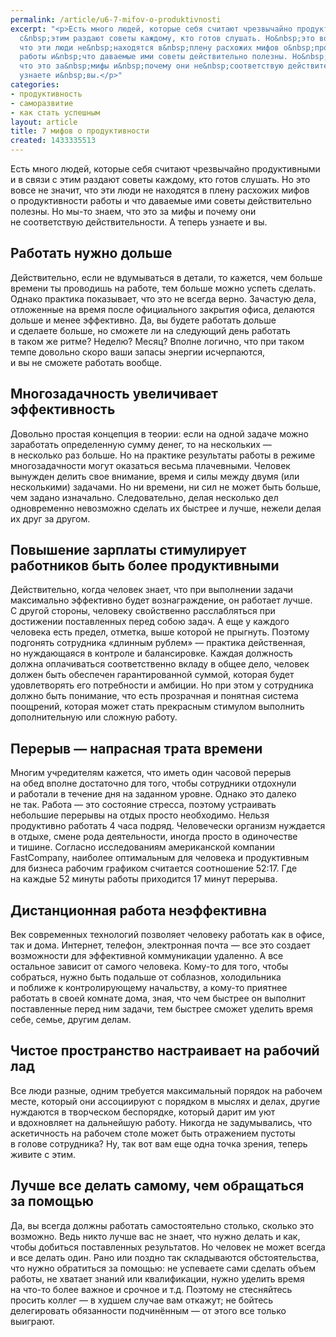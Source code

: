 ```yaml
---
permalink: /article/u6-7-mifov-o-produktivnosti
excerpt: "<p>Есть много людей, которые себя считают чрезвычайно продуктивными и&nbsp;в&nbsp;связи
  с&nbsp;этим раздают советы каждому, кто готов слушать. Но&nbsp;это вовсе не&nbsp;значит,
  что эти люди не&nbsp;находятся в&nbsp;плену расхожих мифов о&nbsp;продуктивности
  работы и&nbsp;что даваемые ими советы действительно полезны. Но&nbsp;мы-то знаем,
  что это за&nbsp;мифы и&nbsp;почему они не&nbsp;соответствую действительности. А&nbsp;теперь
  узнаете и&nbsp;вы.</p>"
categories:
- продуктивность
- саморазвитие
- как стать успешным
layout: article
title: 7 мифов о продуктивности
created: 1433335513
---
```

<p>Есть много людей, которые себя считают чрезвычайно продуктивными и&nbsp;в&nbsp;связи с&nbsp;этим раздают советы каждому, кто готов слушать. Но&nbsp;это вовсе не&nbsp;значит, что эти люди не&nbsp;находятся в&nbsp;плену расхожих мифов о&nbsp;продуктивности работы и&nbsp;что даваемые ими советы действительно полезны. Но&nbsp;мы-то знаем, что это за&nbsp;мифы и&nbsp;почему они не&nbsp;соответствую действительности. А&nbsp;теперь узнаете и&nbsp;вы.</p>
<h2>Работать нужно дольше</h2>
<p>Действительно, если не&nbsp;вдумываться в&nbsp;детали, то&nbsp;кажется, чем больше времени ты&nbsp;проводишь на&nbsp;работе, тем больше можно успеть сделать. Однако практика показывает, что это не&nbsp;всегда верно. Зачастую дела, отложенные на&nbsp;время после официального закрытия офиса, делаются дольше и&nbsp;менее эффективно. Да, вы&nbsp;будете работать дольше и&nbsp;сделаете больше, но&nbsp;сможете&nbsp;ли на&nbsp;следующий день работать в&nbsp;таком&nbsp;же ритме? Неделю? Месяц? Вполне логично, что при таком темпе довольно скоро ваши запасы энергии исчерпаются, и&nbsp;вы&nbsp;не&nbsp;сможете работать вообще.</p>
<h2>Многозадачность увеличивает эффективность</h2>
<p>Довольно простая концепция в&nbsp;теории: если на&nbsp;одной задаче можно заработать определенную сумму денег, то&nbsp;на&nbsp;нескольких&nbsp;— в&nbsp;несколько раз больше. Но&nbsp;на&nbsp;практике результаты работы в&nbsp;режиме многозадачности могут оказаться весьма плачевными. Человек вынужден делить свое внимание, время и&nbsp;силы между двумя (или несколькими) задачами. Но&nbsp;ни&nbsp;времени, ни&nbsp;сил не&nbsp;может быть больше, чем задано изначально. Следовательно, делая несколько дел одновременно невозможно сделать их&nbsp;быстрее и&nbsp;лучше, нежели делая их&nbsp;друг за&nbsp;другом. </p>
<h2>Повышение зарплаты стимулирует работников быть более продуктивными</h2>
<p>Действительно, когда человек знает, что при выполнении задачи максимально эффективно будет вознаграждение, он&nbsp;работает лучше. С&nbsp;другой стороны, человеку свойственно расслабляться при достижении поставленных перед собою задач. А&nbsp;еще у&nbsp;каждого человека есть предел, отметка, выше которой не&nbsp;прыгнуть. Поэтому подгонять сотрудника «длинным рублем»&nbsp;— практика действенная, но&nbsp;нуждающаяся в&nbsp;контроле и&nbsp;балансировке. Каждая должность должна оплачиваться соответственно вкладу в&nbsp;общее дело, человек должен быть обеспечен гарантированной суммой, которая будет удовлетворять его потребности и&nbsp;амбиции. Но&nbsp;при этом у&nbsp;сотрудника должно быть понимание, что есть прозрачная и&nbsp;понятная система поощрений, которая может стать прекрасным стимулом выполнить дополнительную или сложную работу.</p>
<h2>Перерыв&nbsp;— напрасная трата времени</h2>
<p>Многим учредителям кажется, что иметь один часовой перерыв на&nbsp;обед вполне достаточно для того, чтобы сотрудники отдохнули и&nbsp;работали в&nbsp;течение дня на&nbsp;заданном уровне. Однако это далеко не&nbsp;так. Работа&nbsp;— это состояние стресса, поэтому устраивать небольшие перерывы на&nbsp;отдых просто необходимо. Нельзя продуктивно работать 4&nbsp;часа подряд. Человечески организм нуждается в&nbsp;отдыхе, смене рода деятельности, иногда просто в&nbsp;одиночестве и&nbsp;тишине. Согласно исследованиям американской компании FastCompany, наиболее оптимальным для человека и&nbsp;продуктивным для бизнеса рабочим графиком считается соотношение 52:17. Где на&nbsp;каждые 52&nbsp;минуты работы приходится 17&nbsp;минут перерыва. </p>
<h2>Дистанционная работа неэффективна</h2>
<p>Век современных технологий позволяет человеку работать как в&nbsp;офисе, так и&nbsp;дома. Интернет, телефон, электронная почта&nbsp;— все это создает возможности для эффективной коммуникации удаленно. А&nbsp;все остальное зависит от&nbsp;самого человека. Кому-то для того, чтобы собраться, нужно быть подальше от&nbsp;соблазнов, холодильника и&nbsp;поближе к&nbsp;контролирующему начальству, а&nbsp;кому-то приятнее работать в&nbsp;своей комнате дома, зная, что чем быстрее он&nbsp;выполнит поставленные перед ним задачи, тем быстрее сможет уделить время себе, семье, другим делам. </p>
<h2>Чистое пространство настраивает на&nbsp;рабочий лад</h2>
<p>Все люди разные, одним требуется максимальный порядок на&nbsp;рабочем месте, который они ассоциируют с&nbsp;порядком в&nbsp;мыслях и&nbsp;делах, другие нуждаются в&nbsp;творческом беспорядке, который дарит им&nbsp;уют и&nbsp;вдохновляет на&nbsp;дальнейшую работу. Никогда не&nbsp;задумывались, что аскетичность на&nbsp;рабочем столе может быть отражением пустоты в&nbsp;голове сотрудника? Ну, так вот вам еще одна точка зрения, теперь живите с&nbsp;этим.</p>
<h2>Лучше все делать самому, чем обращаться за&nbsp;помощью</h2>
<p>Да, вы&nbsp;всегда должны работать самостоятельно столько, сколько это возможно. Ведь никто лучше вас не&nbsp;знает, что нужно делать и&nbsp;как, чтобы добиться поставленных результатов. Но&nbsp;человек не&nbsp;может всегда и&nbsp;все делать один. Рано или поздно так складываются обстоятельства, что нужно обратиться за&nbsp;помощью: не&nbsp;успеваете сами сделать объем работы, не&nbsp;хватает знаний или квалификации, нужно уделить время на&nbsp;что-то более важное и&nbsp;срочное и&nbsp;т.д. Поэтому не&nbsp;стесняйтесь просить коллег&nbsp;— в&nbsp;худшем случае вам откажут; не&nbsp;бойтесь делегировать обязанности подчинённым&nbsp;— от&nbsp;этого все только выиграют.</p>
